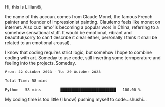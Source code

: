 Hi, this is Lillian😃, 

the name of this account comes from Claude Monet, the famous French painter and founder of impressionist painting. Claudemo feels like monet on internet. Also cuz 'emo' is becoming a popular word in China, referring to a somehow sensational stuff. It would be emotional, vibrant and beautiful(sorry to can't describe it clear either, personally I think it shall be  related to an emotional arousal).

I know that coding requires strict logic, but somehow I hope to combine coding with art. Someday to use code, still inserting some termperature and feeling into the projects. Someday.


<!--START_SECTION:waka-->

```txt
From: 22 October 2023 - To: 29 October 2023

Total Time: 58 mins

Python   58 mins         █████████████████████████   100.00 %
```

<!--END_SECTION:waka-->

My coding time is too little (I know)
pushing myself to code...shushi...
